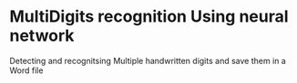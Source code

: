 # MultiDigits recognition Using neural network
 Detecting and recognitsing Multiple handwritten digits and save them in a Word file
